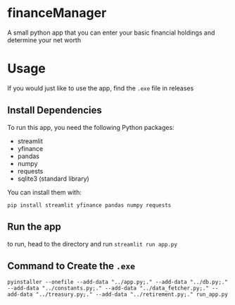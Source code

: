 # financeManager
A small python app that you can enter your basic financial holdings and determine your net worth

# Usage
If you would just like to use the app, find the `.exe` file in releases

## Install Dependencies

To run this app, you need the following Python packages:

- streamlit
- yfinance
- pandas
- numpy
- requests
- sqlite3 (standard library)

You can install them with:

```
pip install streamlit yfinance pandas numpy requests
```

## Run the app
to run, head to the directory and run `streamlit run app.py`

## Command to Create the `.exe`
```
pyinstaller --onefile --add-data "../app.py;." --add-data "../db.py;." --add-data "../constants.py;." --add-data "../data_fetcher.py;." --add-data "../treasury.py;." --add-data "../retirement.py;." run_app.py
```